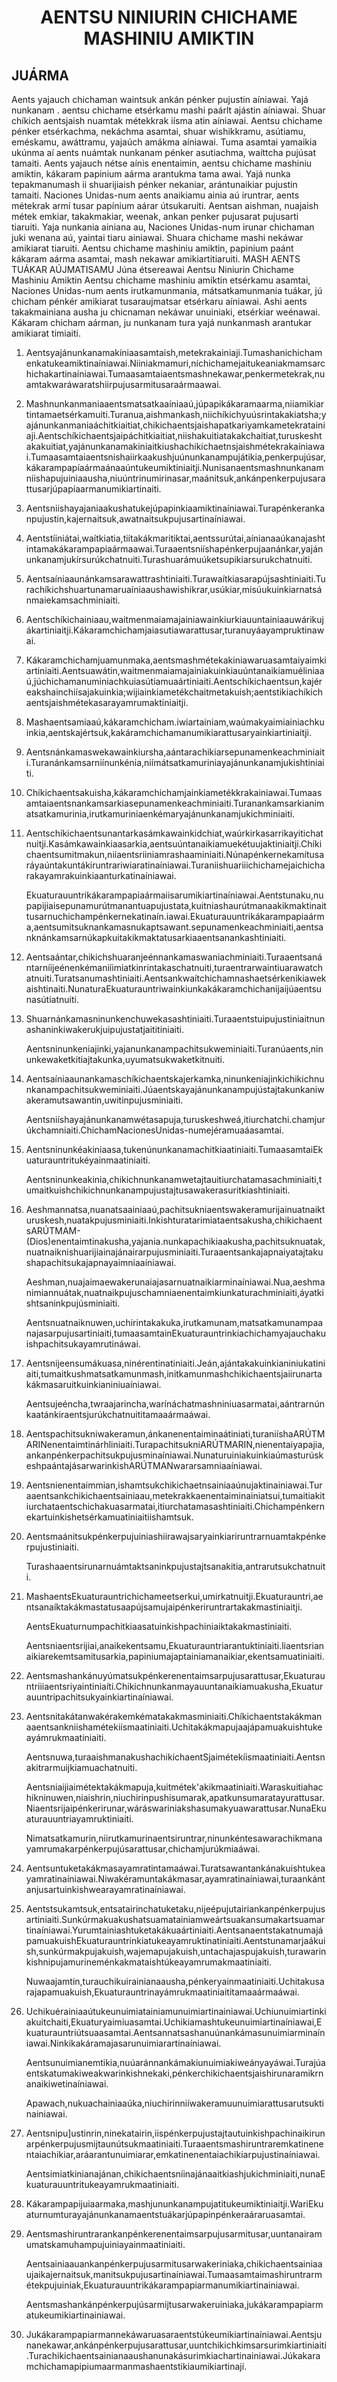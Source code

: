 <h1 align='center'>AENTSU NINIURIN CHICHAME MASHINIU AMIKTIN</h1>
<h2>JUÁRMA</h2>
<p>Aents yajauch chichaman waintsuk ankán pénker pujustin aíniawai. Yajá nunkanam . aentsu chichame etsérkamu mashi paárlt ajástin aíniawai. Shuar chíkich aentsjaish nuamtak métekkrak iísma atin aíniawai.
Aentsu chichame pénker etsérkachma, nekáchma asamtai, shuar wishikkramu, asútiamu, eméskamu, awáttramu, yajaúch amákma aíniawai. Tuma asamtai yamaikia ukúnma aí aents nuámtak nunkanam pénker asutiachma, waíttcha pujúsat tamaiti.
Aents yajauch nétse aínis enentaimin, aentsu chichame mashiniu amiktin, kákaram papinium aárma arantukma tama awai.
Yajá nunka tepakmanumash ii shuarijiaish pénker nekaniar, arántunaikiar pujustin tamaiti.
Naciones Unidas-num aents anaikiamu ainia aú iruntrar, aents métekrak armí tusar papínium aárar útsukaruiti. Aentsan aishman, nuajaish métek emkiar, takakmakiar, weenak, ankan penker pujusarat pujusarti tiaruiti.
Yaja nunkania ainiana au, Naciones Unidas-num irunar chichaman juki wenana aú, yaintai tiaru ainiawai. Shuara chichame mashi nekáwar amikiarat tiaruiti.
Aentsu chichame mashiniu amiktin, papinium paánt kákaram aárma asamtai, mash nekawar amikiartitiaruiti.
MASH AENTS TUÁKAR AÚJMATISAMU
Júna étsereawai
Aentsu Niniurin Chichame Mashiniu Amiktin
Aentsu chichame mashiniu amíktin etsérkamu asamtai, Naciones Unidas-num aents irutkamunmania, mátsatkamunmania tuákar, jú chicham pénkér amikiarat tusaraujmatsar etsérkaru aíniawai. Ashi aents takakmainiana ausha ju chicnaman nekáwar unuiniaki, etsérkiar weénawai. Kákaram chicham aárman, ju nunkanam tura yajá nunkanmash arantukar amikiarat timiaiti.</p>
<ol>
  <li>
    <p>Aentsyajánunkanamakíniaasamtaish,metekrakainiaji.Tumashanichichamenkatukeamiktinaíniawai.Niiniakmamuri,níchichamejaitukeaniakmamsarchichakartinaíniawai.Tumaasamtaiaentsmashnekawar,penkermetekrak,nuamtakwaráwaratshiirpujusarmitusaraármaawai.</p>
  </li>
  <li>
    <p>Mashnunkanmaniaaentsmatsatkaaíniaaú,júpapikákaramaarma,niiamikiartintamaetsérkamuiti.Turanua,aishmankash,niichíkichyuúsrintakakiatsha;yajánunkanmaniaáchitkiaitiat,chikichaentsjaishapatkariyamkametekratainiaji.Aentschíkichaentsjaipáchitkiaitiat,niishakuitiatakakchaitiat,turuskeshtakakuitiat,yajánunkanamakiniaitkiushachikichaetnsjaishmétekrakaíniawai.Tumaasamtaiaentsnishaiirkaakushjuúnunkanampujátikia,penkerpujúsar,kákarampapíaármaánaaúntukeumiktiniaitji.Nunisanaentsmashnunkanamniishapujuiniaausha,niuúntrinumirinasar,maánitsuk,ankánpenkerpujusarattusarjúpapíaarmanumikiartinaiti.</p>
  </li>
  <li>
    <p>Aentsniishayajaniaakushatukejúpapinkiaamiktinaíniawai.Turapénkerankanpujustin,kajernaitsuk,awatnaitsukpujusartinaíniawai.</p>
  </li>
  <li>
    <p>Aentstíiniátai,waítkiatia,tiítakákmaritiktai,aentssurútai,aínianaaúkanajashtintamakákarampapiaármaawai.Turaaentsniíshapénkerpujaanánkar,yajánunkanamjukírsurúkchatnuiti.Turashuarámuúketsupikiarsurukchatnuiti.</p>
  </li>
  <li>
    <p>Aentsaíniaaunánkamsarawattrashtiniaiti.Turawaítkiasarapújsashtiniaiti.Turachíkichshuartunamaruaíniaaushawishikrar,usúkiar,misúukuinkiarnatsánmaiekamsachminiaiti.</p>
  </li>
  <li>
    <p>Aentschíkichainiaau,waitmenmaiamajainiawainkiurkiauuntainiaauwárikujákartiniaitji.Kákaramchichamjaiasutiawarattusar,turanuyáayampruktinawai.</p>
  </li>
  <li>
    <p>Kákaramchichamjuamunmaka,aentsmashmétekakiniawaruasamtaiyaimkiartiniaiti.Aentsuawátin,waitmenmaiamajainiakuinkiauúntanaikiamuéliniaaú,júchichamanuminiachkuiasútiamuaártiniaiti.Aentschíkichaentsun,kajéreakshainchiísajakuinkia;wijiainkiametékchaitmetakuish;aentstikiachíkichaentsjaishmétekasarayamrumaktiniaitji.</p>
  </li>
  <li>
    <p>Mashaentsamiaaú,kákaramchicham.iwiartainiam,waúmakyaimiainiachkuinkia,aentskajértsuk,kakáramchichamanumikiarattusaryainkiartiniaitji.</p>
  </li>
  <li>
    <p>Aentsnánkamaswekawainkiursha,aántarachikiarsepunamenkeachminiaiti.Turanánkamsarniínunkénia,niímátsatkamuriniayajánunkanamjukishtiniaiti.</p>
  </li>
  <li>
    <p>Chíkichaentsakuisha,kákaramchichamjainkiametékkrakainiawai.Tumaasamtaiaentsnankamsarkiasepunamenkeachminiaiti.Turanankamsarkianimatsatkamurinia,irutkamuriniaenkémaryajánunkanamjukichminiaiti.</p>
  </li>
  <li>
    <p>Aentschíkichaentsunantarkasámkawainkidchiat,waúrkirkasarrikayitichatnuitji.Kasámkawainkiaasarkia,aentsuúntanaikiamuekétuujaktiniaitji.Chíkichaentsumitmakun,niíaentsriiniamrashaaminiaiti.Núnapénkernekamítusaráyaúntakuntákiruntrariwiaratinaíniawai.Turaniishuariiichichamejaichicharakayamrakuinkiaanturkatinaíniawai.</p>
    <p>Ekuaturauuntrikákarampapiaármaiisarumikiartinaíniawai.Aentstunaku,nupapijiaisepunamurútmanantuapujustata,kuitniashaurútmanaakikmaktinaittusarnuchichampénkernekatinaín.iawai.Ekuaturauuntrikákarampapiaárma,aentsumitsuknankamasnukaptsawant.sepunamenkeachminiaiti,aentsanknánkamsarnúkapkuitakikmaktatusarkiaaentsanankashtiniaiti.</p>
  </li>
  <li>
    <p>Aentsaántar,chikichshuaranjeénnankamaswaniachminiaiti.Turaaentsanántarníijeénenkémaniíimiatkinrintakaschatnuiti,turaentrarwaintiuarawatchatnuiti.Turatsanumashtiniaiti.Aentsankwaítchichamnashaetsérkenikiawekaishtinaiti.NunaturaEkuaturauntriwainkiunkakákaramchichanijaijúaentsunasútiatnuiti.</p>
  </li>
  <li>
    <p>Shuarnánkamasninunkenchuwekasashtiniaiti.Turaaentstuipujustiniaitnunashaninkiwakerukjuipujustatjaititiniaiti.</p>
    <p>Aentsninunkeniajinki,yajanunkanampachitsukweminiaiti.Turanúaents,ninunkewaketkitiajtakunka,uyumatsukwaketkitnuiti.</p>
  </li>
  <li>
    <p>Aentsaíniaaunankamaschíkichaentskajerkamka,ninunkeniajinkichikichnunkanampachitsukweminiaiti.Júaentskayajánunkanampujústajtakunkaniwakeramutsawantin,uwitinpujusminiaiti.</p>
    <p>Aentsniíshayajánunkanamwétasapuja,turuskeshweá,itiurchatchi.chamjurúkchamniaiti.ChichamNacionesUnidas-numejéramuaáasamtai.</p>
  </li>
  <li>
    <p>Aentsninunkéakiniaasa,tukenúnunkanamachitkiaatiniaiti.TumaasamtaiEkuaturauntritukéyainmaatiniaiti.</p>
    <p>Aentsninunkeakinia,chikichnunkanamwetajtauitiurchatamasachminiaiti,tumaitkuishchikichnunkanampujustajtusawakerasuritkiashtiniaiti.</p>
  </li>
  <li>
    <p>Aeshmannatsa,nuanatsaainiaaú,pachitsukniaentswakeramurijainuatnaikturuskesh,nuatakpujusminiaiti.Inkishturatarimiataentsakusha,chikichaentsARÚTMAM-(Dios)enentaimtinakusha,yajania.nunkapachikiaakusha,pachitsuknuatak,nuatnaiknishuarijiainajánairarpujusminiaiti.Turaaentsankajapnaiyatajtakushapachitsukajapnayaimniaaíniawai.</p>
    <p>Aeshman,nuajaimaewakerunaiajasarnuatnaikiarminaíniawai.Nua,aeshmanimiannuátak,nuatnaikpujuschamniaenentaimkiunkaturachminiaiti,áyatkishtsaninkpujúsminiaiti.</p>
    <p>Aentsnuatnaiknuwen,uchirintakakuka,irutkamunam,matsatkamunampaanajasarpujusartiniaiti,tumaasamtainEkuaturauntrinkiachichamyajauchakuishpachitsukayamrutináwai.</p>
  </li>
  <li>
    <p>Aentsnijeensumákuasa,ninérentinatiniaiti.Jeán,ajántakakuinkianiniukatiniaiti,tumaitkushmatsatkamunmash,initkamunmashchikichaentsjaiirunartakákmasaruitkuinkianiniuaíniawai.</p>
    <p>Aentsujeéncha,twraajarincha,warínáchatmashniniuasarmatai,aántrarnúnkaatánkiraentsjurúkchatnuititamaaármaáwai.</p>
  </li>
  <li>
    <p>Aentspachitsukniwakeramun,ánkanenentaiminaátiniati,turaniíshaARÚTMARINenentaimtinárhliniaiti.TurapachitsukniARÚTMARIN,nienentaiyapajia,ankanpénkerpachitsukpujusminaíniawai.NunaturuiniakuinkiaúmasturúskeshpaántajásarwarinkishARÚTMANwararsamniaaíniawai.</p>
  </li>
  <li>
    <p>Aentsnienentaimmian,ishamtsukchikichaetnsainiaaúnujaktinainiawai.Turaaentsankchikichaentsainiaau,metekrakkaenentaiminainiatsui,tumaitiakitiurchataentschichakuasarmatai,itiurchatamasashtiniaiti.Chichampénkernekartuinkishetsérkamuatiniaitiishamtsuk.</p>
  </li>
  <li>
    <p>Aentsmaánitsukpénkerpujuiniashiirawajsaryainkiariruntrarnuamtakpénkerpujustiniaiti.</p>
    <p>Turashaaentsirunarnuámtaktsaninkpujustajtsanakitia,antrarutsukchatnuiti.</p>
  </li>
  <li>
    <p>MashaentsEkuaturauntrichichameetserkui,umirkatnuitji.Ekuaturauntri,aentsanaíktakákmastatusaapújsamujaipénkeriruntrartakakmastiniaitji.</p>
    <p>AentsEkuaturnumpachitkiaasatuinkishpachiniaiktakakmastiniaiti.</p>
    <p>Aentsniaentsrijiai,anaikekentsamu,Ekuaturauntriarantuktiniaiti.liaentsrianaikiarekemtsamitusarkia,papiniumajaptainiamanaikiar,ekentsamuatiniaiti.</p>
  </li>
  <li>
    <p>Aentsmashankánuyúmatsukpénkerenentaimsarpujusarattusar,Ekuaturauntriiiaentsriyaintiniaíti.Chikichnunkanmayauuntanaikiamuakusha,Ekuaturauuntripachitsukyainkiartinaíniawai.</p>
  </li>
  <li>
    <p>Aentsnitakátanwakérakemkématakakmasminiaiti.Chíkichaentstakákmanaaentsankniishamétekiísmaatiniaiti.Uchitakákmapujaajápamuakuishtukeayámrukmaatiniaiti.</p>
    <p>Aentsnuwa,turaaishmanakushachikichaentSjaimétekíismaatiniaiti.Aentsnakitrarmuijkiamuachatnuiti.</p>
    <p>Aentsniaijiaimétektakákmapuja,kuitmétek'akikmaatiniaiti.Waraskuitiahachikninuwen,niaishrin,niuchirinpushisumarak,apatkunsumaratayurattusar.Niaentsrijaipénkerirunar,wáráswariniakshasumakyuawarattusar.NunaEkuaturauuntriayamruktiniaiti.</p>
    <p>Nimatsatkamurin,niirutkamurinaentsiruntrar,ninunkéntesawarachikmanayamrumakarpénkerpujúsarattusar,chichamjurúkmiaáwai.</p>
  </li>
  <li>
    <p>Aentsuntuketakákmasayamratintamaáwai.Turatsawantankánakuishtukeayamratinaíniawai.Niwakéramuntakákmasar,ayamratinaíniawai,turaankántanjusartuinkishwearayamratinaíniawai.</p>
  </li>
  <li>
    <p>Aentstsukamtsuk,entsatairinchatuketaku,nijeépujutairiankanpénkerpujusartiniaiti.Sunkúrmakuakushatsuamatainiamweártsuakansumakartsuamartinaíniawai.Yurumtainiashtuketakákuaártiniaiti.AentsanaentstakatnumajápamuakuishEkuaturauntrinkiatukeayamruktinatiniaiti.Aentstunamarjaákuish,sunkúrmakpujakuish,wajemapujakuish,untachajaspujakuish,turawarinkishnipujamurineménkakmataishtúkeayamrumakmaatiniaiti.</p>
    <p>Nuwaajamtin,turauchikuirainianaausha,pénkeryainmaatiniaiti.Uchitakusarajapamuakuish,Ekuaturauntrinayámrukmaatiniaititamaaármaáwai.</p>
  </li>
  <li>
    <p>Uchikuérainiaaútukeunuimiatainiamunuimiartinainiawai.Uchiunuimiartinkiakuitchaiti,Ekuaturyaimiuasamtai.Uchikiamashtukeunuimiartinaíniawai,Ekuaturauntriútsuaasamtai.Aentsannatsashanuúnankámasunuimiarminaíniawai.Ninkikakáramajasarunuimiarartinaíniawai.</p>
    <p>Aentsunuimianemtikia,nuúaránnankámakiunuimiakiweányayáwai.Turajúaentskatumakiweakwarinkishnekaki,pénkerchikichaentsjaishirunaramikrnanaikiwetinaíniawai.</p>
    <p>Apawach,nukuachainiaaúka,niuchirinniíwakeramuunuimiarattusarutsuktinainiawai.</p>
  </li>
  <li>
    <p>Aentsnipu]ustinrin,ninekatairin,iispénkerpujustajtautuinkishpachinaikirunarpénkerpujusmijtaunútsukmaatiniaiti.Turaaentsmashiruntraremkatinenentaiachikiar,aráarantunuimiarar,emkatinenentaiachikiarpujustinaíniawai.</p>
    <p>Aentsimiatkinianajánan,chikichaentsníinajánaaitkiashjukichminiaiti,nunaEkuaturauuntritukeayamrukmaatiniaiti.</p>
  </li>
  <li>
    <p>Kákarampapijuiaarmaka,mashjununkanampujatitukeumiktiniaitji.WariEkuaturnumturayajánunkanamaentstuákarjúpapinpénkeraáraruasamtai.</p>
  </li>
  <li>
    <p>Aentsmashiruntrarankanpénkerenentaimsarpujusarmitusar,uuntanairamumatskamuhampujuiniayainmaatiniaiti.</p>
    <p>Aentsainiaauankanpénkerpujusarmitusarwakeriniaka,chikichaentsainiaaujaikajernaitsuk,manitsukpujusartinaíniawai.Tumaasamtaimashiruntrarmétekpujuiniak,Ekuaturauuntrikákarampapiarmanumikiartinainiawai.</p>
    <p>Aentsmashankánpénkerpujúsarmijtusarwakeruiniaka,jukákarampapiarmatukeumikiartinainiawai.</p>
  </li>
  <li>
    <p>Jukákarampapiarmannekáwaruasaraentstúkeumikiartinaíniawai.Aentsjunanekawar,ankánpénkerpujusarattusar,uuntchikichkimsarsurimkiartiniaiti.Turachikichaentsainianaaushanunakásurimkiachartinainiawai.Júkakaramchichamapipiumaarmanmashaentstikiaumikiartinají.</p>
  </li>
</ol>